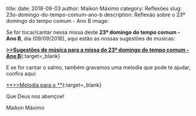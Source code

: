 title: 
date: 2018-09-03
author: Maikon Máximo
category: Reflexões
slug: 23o-domingo-do-tempo-comum-ano-b
description: Reflexão sobre o 23º domingo do tempo comum - Ano B
image: 



Se for tocar/cantar nessa missa deste **23º domingo do tempo comum - Ano B**, dia (09/09/2018),
aqui estão as nossas sugestões de músicas:

[**>>Sugestões de música para a missa do 23º domingo do tempo comum - Ano B**](https://musicasparamissa.com.br/sugestoes-para/23o-domingo-do-tempo-comum-ano-b/){:target=\_blank}

E se for cantar o salmo, também gravamos uma melodia que pode te ajudar, confira aqui:

[**>>Melodia para o **](){:target=\_blank}

Que Deus nos abençoe!

Maikon Máximo
